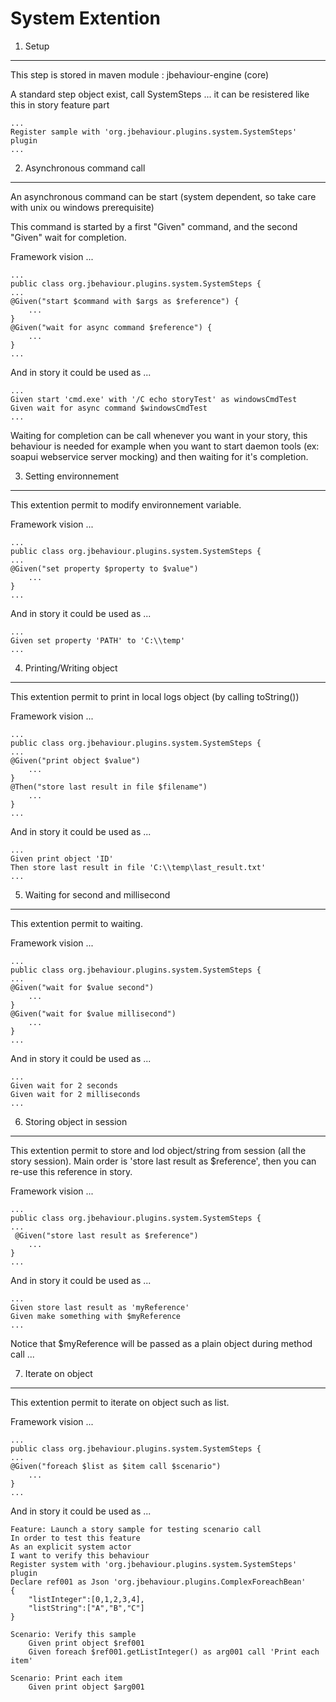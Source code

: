 System Extention
================

1. Setup
--------

This step is stored in maven module : jbehaviour-engine (core)

A standard step object exist, call SystemSteps ... it can be resistered like this in story feature part

	...
	Register sample with 'org.jbehaviour.plugins.system.SystemSteps' plugin
	...

2. Asynchronous command call
----------------------------

An asynchronous command can be start (system dependent, so take care with unix ou windows prerequisite)

This command is started by a first "Given" command, and the second "Given" wait for completion.

Framework vision ...

	...
	public class org.jbehaviour.plugins.system.SystemSteps {
	...
	@Given("start $command with $args as $reference") {
		...
	}
	@Given("wait for async command $reference") {
		...
	}
	...

And in story it could be used as ...

	...
	Given start 'cmd.exe' with '/C echo storyTest' as windowsCmdTest
	Given wait for async command $windowsCmdTest
	...

Waiting for completion can be call whenever you want in your story, this behaviour is needed for example
when you want to start daemon tools (ex: soapui webservice server mocking) and then waiting for it's completion.

3. Setting environnement
------------------------

This extention permit to modify environnement variable.

Framework vision ...

	...
	public class org.jbehaviour.plugins.system.SystemSteps {
	...
	@Given("set property $property to $value")
		...
	}
	...

And in story it could be used as ...

	...
	Given set property 'PATH' to 'C:\\temp'
	...

4. Printing/Writing object
--------------------------

This extention permit to print in local logs object (by calling toString())

Framework vision ...

	...
	public class org.jbehaviour.plugins.system.SystemSteps {
	...
	@Given("print object $value")
		...
	}
	@Then("store last result in file $filename")
		...
	}
	...

And in story it could be used as ...

	...
	Given print object 'ID'
	Then store last result in file 'C:\\temp\last_result.txt'
	...

5. Waiting for second and millisecond
-------------------------------------

This extention permit to waiting.

Framework vision ...

	...
	public class org.jbehaviour.plugins.system.SystemSteps {
	...
	@Given("wait for $value second")
		...
	}
	@Given("wait for $value millisecond")
		...
	}
	...

And in story it could be used as ...

	...
	Given wait for 2 seconds
	Given wait for 2 milliseconds
	...

6. Storing object in session
----------------------------

This extention permit to store and lod object/string from session (all the story session).
Main order is 'store last result as $reference', then you can re-use this reference in story.

Framework vision ...

	...
	public class org.jbehaviour.plugins.system.SystemSteps {
	...
	 @Given("store last result as $reference")
		...
	}
	...

And in story it could be used as ...

	...
	Given store last result as 'myReference'
	Given make something with $myReference
	...

Notice that $myReference will be passed as a plain object during method call ...

7. Iterate on object
--------------------

This extention permit to iterate on object such as list.

Framework vision ...

	...
	public class org.jbehaviour.plugins.system.SystemSteps {
	...
	@Given("foreach $list as $item call $scenario")
		...
	}
	...

And in story it could be used as ...

	Feature: Launch a story sample for testing scenario call
	In order to test this feature
	As an explicit system actor
	I want to verify this behaviour
	Register system with 'org.jbehaviour.plugins.system.SystemSteps' plugin
	Declare ref001 as Json 'org.jbehaviour.plugins.ComplexForeachBean'
	{
		"listInteger":[0,1,2,3,4],
		"listString":["A","B","C"]
	}

	Scenario: Verify this sample
		Given print object $ref001
		Given foreach $ref001.getListInteger() as arg001 call 'Print each item'

	Scenario: Print each item
		Given print object $arg001

